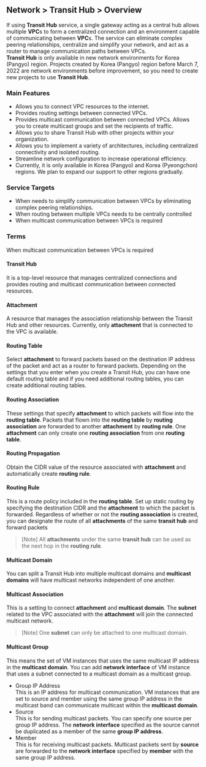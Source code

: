 ## Network > Transit Hub > Overview

If using **Transit Hub** service, a single gateway acting as a central hub allows multiple **VPC**s to form a centralized connection and an environment capable of communicating between **VPC**s. The service can eliminate complex peering relationships, centralize and simplify your network, and act as a router to manage communication paths between VPCs. </br>
**Transit Hub** is only available in new network environments for Korea (Pangyo) region. Projects created by Korea (Pangyo) region before March 7, 2022 are network environments before improvement, so you need to create new projects to use **Transit Hub**.

### Main Features

* Allows you to connect VPC resources to the internet.
* Provides routing settings between connected VPCs.
* Provides multicast communication between connected VPCs. Allows you to create multicast groups and set the recipients of traffic.
* Allows you to share Transit Hub with other projects within your organization.
* Allows you to implement a variety of architectures, including centralized connectivity and isolated routing.
* Streamline network configuration to increase operational efficiency.
* Currently, it is only available in Korea (Pangyo) and Korea (Pyeongchon) regions. We plan to expand our support to other regions gradually.

### Service Targets

* When needs to simplify communication between VPCs by eliminating complex peering relationships.
* When routing between multiple VPCs needs to be centrally controlled
* When multicast communication between VPCs is required

### Terms
When multicast communication between VPCs is required
#### Transit Hub
It is a top-level resource that manages centralized connections and provides routing and multicast communication between connected resources.
#### Attachment
A resource that manages the association relationship between the Transit Hub and other resources. Currently, only **attachment** that is connected to the VPC is available.
#### Routing Table
Select **attachment** to forward packets based on the destination IP address of the packet and act as a router to forward packets. Depending on the settings that you enter when you create a Transit Hub, you can have one default routing table and if you need additional routing tables, you can create additional routing tables. 
#### Routing Association
These settings that specify **attachment** to which packets will flow into the **routing table**. Packets that flown into the **routing table** by **routing association** are forwarded to another **attachment** by **routing rule**. One **attachment** can only create one **routing association** from one **routing table**. 
#### Routing Propagation
Obtain the CIDR value of the resource associated with **attachment** and automatically create **routing rule**.
#### Routing Rule
This is a route policy included in the **routing table**. Set up static routing by specifying the destination CIDR and the **attachment** to which the packet is forwarded. Regardless of whether or not the **routing association** is created, you can designate the route of all **attachments** of the same **transit hub** and forward packets 
> [Note] All **attachments** under the same **transit hub** can be used as the next hop in the **routing rule**.
#### Multicast Domain
You can split a Transit Hub into multiple multicast domains and **multicast domains** will have multicast networks independent of one another.
#### Multicast Association
This is a setting to connect **attachment** and **multicast domain**. The **subnet** related to the VPC associated with the **attachment** will join the connected multicast network.
> [Note] One **subnet** can only be attached to one multicast domain.
#### Multicast Group
This means the set of VM instances that uses the same multicast IP address in the **multicast domain**. You can add **network interface** of VM instance that uses a subnet connected to a multicast domain as a multicast group.
* Group IP Address<br>
This is an IP address for multicast communication. VM instances that are set to source and member using the same group IP address in the multicast band can communicate multicast within the **multicast domain**.
* Source<br>
This is for sending multicast packets. You can specify one source per group IP address. The **network interface** specified as the source cannot be duplicated as a member of the same **group IP address**.
* Member<br>
This is for receiving multicast packets. Multicast packets sent by **source** are forwarded to the **network interface** specified by **member** with the same group IP address. 
